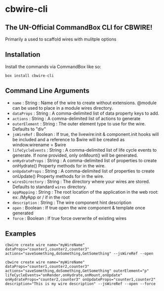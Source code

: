 # cbwire-cli

## The UN-Official CommandBox CLI for CBWIRE!

Primarily a used to scaffold wires with mulitple options

## Installation

Install the commands via CommandBox like so:

`box install cbwire-cli`

## Command Line Arguments

- `name` : String : Name of the wire to create without extensions. @module can be used to place in a module wires directory.
- `dataProps` : String : A comma-delimited list of data property keys to add.
- `actions` : String : A comma-delimited list of actions to generate
- `outerElement` : String : The outer element type to use for the wire. Defaults to "div"
- `jsWireRef` : Boolean : If true, the livewire:init & component.init hooks will be included and a reference to $wire will be created as window.wirename = $wire
- `lifeCycleEvents` : String : A comma-delimited list of life cycle events to generate. If none provided, only onMount() will be generated.
- `onHydrateProps` : String : A comma-delimited list of properties to create onHydrate() Property methods for in the wire.
- `onUpdateProps` : String : A comma-delimited list of properties to create onUpdate() Property methods for in the wire.
- `wiresDirectory` : String : The directory where your wires are stored. Defaults to standard `wires` directory.
- `appMapping` : String : The root location of the application in the web root: ex: /MyApp or / if in the root
- `description` : String : The wire component hint description
- `open` : Boolean : If true open the wire component & template once generated
- `force` : Boolean : If true force overwrite of existing wires

## Examples

`cbwire create wire name="myWireName" dataProps="counter1,counter2,counter3" actions="saveSomething,doSomething,GetSomething" --jsWireRef --open`

`cbwire create wire name="myWireName" dataProps="counter1,counter2,counter3" actions="saveSomething,doSomething,GetSomething" outerElement="p" lifeCycleEvents="onRender,onHydrate,onMount,onUpdate" onHydrateProps="counter2,counter3" onUpdateProps="counter1,counter2" description="This is my wire description" --jsWireRef --open --force`
